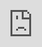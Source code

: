 ```yaml
---
tags: project
layout: project
title: A* Pathfinding Demo
snippetText: A pathfinding algorithm implemented over a tiled infinite plane
  with user-generated obstacles
gitUrl: https://github.com/ryan-bush1014/ryan-bush1014.github.io/tree/main/demo/astar
date: 2021-09-03T18:55:06.305Z
thumbnail: https://ryan-bush1014.github.io/img/astar.jpg
demoAvailable: true
demoURL: https://ryan-bush1014.github.io/demo/astar/
---
```

<style>html{overflow-x: hidden}</style>

<iframe style="position: absolute; top: 0; left: 0; width: 100%; height: 100%; border: 0; background: white" src="https://ryan-bush1014.github.io/demo/astar/"></iframe>